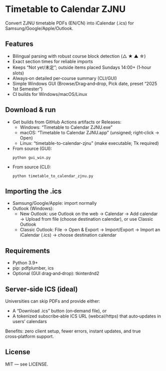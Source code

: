 # Timetable to Calendar ZJNU

Convert ZJNU timetable PDFs (EN/CN) into iCalendar (.ics) for Samsung/Google/Apple/Outlook.

## Features

- Bilingual parsing with robust course block detection (△ ★ ▲ ☆)
- Exact section times for reliable imports
- Keeps “Not yet/未定”; outside items placed Sundays 14:00+ (1‑hour slots)
- Always‑on detailed per‑course summary (CLI/GUI)
- Simple Windows GUI (Browse/Drag‑and‑drop, Pick date, preset “2025 1st Semester”)
- CI builds for Windows/macOS/Linux

## Download & run

- Get builds from GitHub Actions artifacts or Releases:
  - Windows: “Timetable to Calendar ZJNU.exe”
  - macOS: “Timetable to Calendar ZJNU.app” (unsigned; right‑click → Open)
  - Linux: “timetable-to-calendar-zjnu” (make executable; Tk required)
- From source (GUI):
  ```pwsh
  python gui_win.py
  ```
- From source (CLI):
  ```pwsh
  python timetable_to_calendar_zjnu.py
  ```

## Importing the .ics

- Samsung/Google/Apple: import normally
- Outlook (Windows):
  - New Outlook: use Outlook on the web → Calendar → Add calendar → Upload from file (choose destination calendar), or use Classic Outlook
  - Classic Outlook: File → Open & Export → Import/Export → Import an iCalendar (.ics) → choose destination calendar

## Requirements

- Python 3.9+
- pip: pdfplumber, ics
- Optional (GUI drag‑and‑drop): tkinterdnd2

## Server‑side ICS (ideal)

Universities can skip PDFs and provide either:

- A “Download .ics” button (on‑demand file), or
- A tokenized subscribe‑able ICS URL (webcal/https) that auto‑updates in users’ calendars

Benefits: zero client setup, fewer errors, instant updates, and true cross‑platform support.

## License

MIT — see LICENSE.
